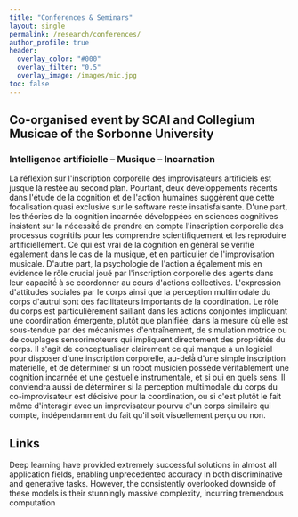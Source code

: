 ```yaml
---
title: "Conferences & Seminars"
layout: single
permalink: /research/conferences/
author_profile: true
header:
  overlay_color: "#000"
  overlay_filter: "0.5"
  overlay_image: /images/mic.jpg
toc: false
---
```


## Co-organised event by **SCAI** and **Collegium Musicae of the Sorbonne University**

### Intelligence artificielle – Musique – Incarnation

La réflexion sur l'inscription corporelle des improvisateurs artificiels est jusque là restée au second plan. Pourtant, deux développements récents dans l'étude de la cognition et de l'action humaines suggèrent que cette focalisation quasi exclusive sur le software reste insatisfaisante. D'une part, les théories de la cognition incarnée développées en sciences cognitives insistent sur la nécessité́ de prendre en compte l'inscription corporelle des processus cognitifs pour les comprendre scientifiquement et les reproduire artificiellement. Ce qui est vrai de la cognition en général se vérifie également dans le cas de la musique, et en particulier de l'improvisation musicale.
D'autre part, la psychologie de l'action a également mis en évidence le rôle crucial joué par l'inscription corporelle des agents dans leur capacité́ à se coordonner au cours d'actions collectives. L'expression d'attitudes sociales par le corps ainsi que la perception multimodale du corps d'autrui sont des facilitateurs importants de la coordination. Le rôle du corps est particulièrement saillant dans les actions conjointes impliquant une coordination émergente, plutôt que planifiée, dans la mesure où elle est sous-tendue par des mécanismes d'entraînement, de simulation motrice ou de couplages sensorimoteurs qui impliquent directement des propriétés du corps.
Il s'agit de conceptualiser clairement ce qui manque à un logiciel pour disposer d'une inscription corporelle, au-delà̀ d'une simple inscription matérielle, et de déterminer si un robot musicien possède véritablement une cognition incarnée et une gestuelle instrumentale, et si oui en quels sens. Il conviendra aussi de déterminer si la perception multimodale du corps du co-improvisateur est décisive pour la coordination, ou si c'est plutôt le fait même d'interagir avec un improvisateur pourvu d'un corps similaire qui compte, indépendamment du fait qu'il soit visuellement perçu ou non.

## Links

Deep learning have provided extremely successful solutions in almost all application fields, enabling unprecedented accuracy in both discriminative and generative tasks. However, the consistently overlooked downside of these models is their stunningly massive complexity, incurring tremendous computation
